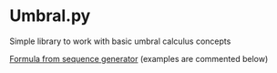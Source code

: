 # Umbral.py
Simple library to work with basic umbral calculus concepts

[Formula from sequence generator](/umbral_test.py) (examples are commented below)
